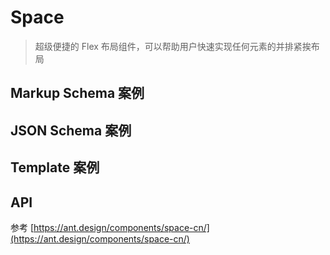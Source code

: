 # Space

> 超级便捷的 Flex 布局组件，可以帮助用户快速实现任何元素的并排紧挨布局

## Markup Schema 案例

<dumi-previewer demoPath="guide/space/markup-schema" />

## JSON Schema 案例

<dumi-previewer demoPath="guide/space/json-schema" />

## Template 案例

<dumi-previewer demoPath="guide/space/template" />

## API

参考 [https://ant.design/components/space-cn/](https://ant.design/components/space-cn/)
